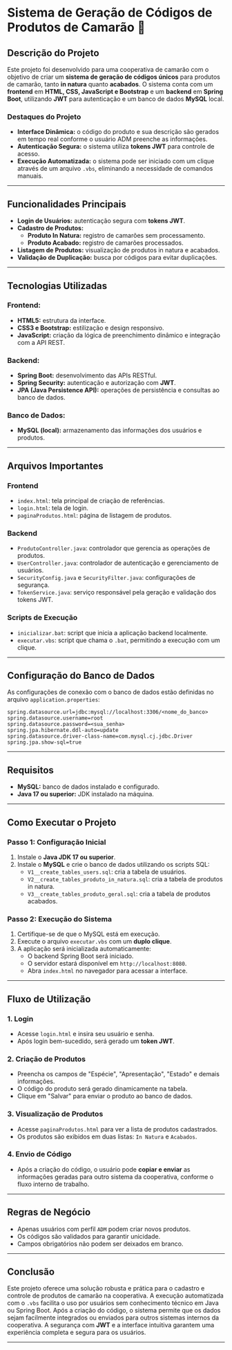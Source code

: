 # Sistema de Geração de Códigos de Produtos de Camarão 🦐

## **Descrição do Projeto**
Este projeto foi desenvolvido para uma cooperativa de camarão com o objetivo de criar um **sistema de geração de códigos únicos** para produtos de camarão, tanto **in natura** quanto **acabados**. O sistema conta com um **frontend** em **HTML, CSS, JavaScript e Bootstrap** e um **backend** em **Spring Boot**, utilizando **JWT** para autenticação e um banco de dados **MySQL** local.

### **Destaques do Projeto**
- **Interface Dinâmica:** o código do produto e sua descrição são gerados em tempo real conforme o usuário ADM preenche as informações.
- **Autenticação Segura:** o sistema utiliza **tokens JWT** para controle de acesso.
- **Execução Automatizada:** o sistema pode ser iniciado com um clique através de um arquivo `.vbs`, eliminando a necessidade de comandos manuais.

---

## **Funcionalidades Principais**
- **Login de Usuários:** autenticação segura com **tokens JWT**.
- **Cadastro de Produtos:**
  - **Produto In Natura:** registro de camarões sem processamento.
  - **Produto Acabado:** registro de camarões processados.
- **Listagem de Produtos:** visualização de produtos in natura e acabados.
- **Validação de Duplicação:** busca por códigos para evitar duplicações.

---

## **Tecnologias Utilizadas**

### **Frontend:**
- **HTML5:** estrutura da interface.
- **CSS3 e Bootstrap:** estilização e design responsivo.
- **JavaScript:** criação da lógica de preenchimento dinâmico e integração com a API REST.

### **Backend:**
- **Spring Boot:** desenvolvimento das APIs RESTful.
- **Spring Security:** autenticação e autorização com **JWT**.
- **JPA (Java Persistence API):** operações de persistência e consultas ao banco de dados.

### **Banco de Dados:**
- **MySQL (local):** armazenamento das informações dos usuários e produtos.

---

## **Arquivos Importantes**

### **Frontend**
- `index.html`: tela principal de criação de referências.
- `login.html`: tela de login.
- `paginaProdutos.html`: página de listagem de produtos.

### **Backend**
- `ProdutoController.java`: controlador que gerencia as operações de produtos.
- `UserController.java`: controlador de autenticação e gerenciamento de usuários.
- `SecurityConfig.java` e `SecurityFilter.java`: configurações de segurança.
- `TokenService.java`: serviço responsável pela geração e validação dos tokens JWT.

### **Scripts de Execução**
- `inicializar.bat`: script que inicia a aplicação backend localmente.
- `executar.vbs`: script que chama o `.bat`, permitindo a execução com um clique.

---

## **Configuração do Banco de Dados**

As configurações de conexão com o banco de dados estão definidas no arquivo `application.properties`:
```properties
spring.datasource.url=jdbc:mysql://localhost:3306/<nome_do_banco>
spring.datasource.username=root
spring.datasource.password=<sua_senha>
spring.jpa.hibernate.ddl-auto=update
spring.datasource.driver-class-name=com.mysql.cj.jdbc.Driver
spring.jpa.show-sql=true
```
---

## **Requisitos**  
- **MySQL:** banco de dados instalado e configurado.  
- **Java 17 ou superior:** JDK instalado na máquina.  

---

## **Como Executar o Projeto**  

### **Passo 1: Configuração Inicial**  
1. Instale o **Java JDK 17 ou superior**.  
2. Instale o **MySQL** e crie o banco de dados utilizando os scripts SQL:  
   - `V1__create_tables_users.sql`: cria a tabela de usuários.  
   - `V2__create_tables_produto_in_natura.sql`: cria a tabela de produtos in natura.  
   - `V3__create_tables_produto_geral.sql`: cria a tabela de produtos acabados.  

### **Passo 2: Execução do Sistema**  
1. Certifique-se de que o MySQL está em execução.  
2. Execute o arquivo `executar.vbs` com um **duplo clique**.  
3. A aplicação será inicializada automaticamente:  
   - O backend Spring Boot será iniciado.  
   - O servidor estará disponível em `http://localhost:8080`.  
   - Abra `index.html` no navegador para acessar a interface.  

---

## **Fluxo de Utilização**  

### **1. Login**  
- Acesse `login.html` e insira seu usuário e senha.  
- Após login bem-sucedido, será gerado um **token JWT**.  

### **2. Criação de Produtos**  
- Preencha os campos de "Espécie", "Apresentação", "Estado" e demais informações.  
- O código do produto será gerado dinamicamente na tabela.  
- Clique em "Salvar" para enviar o produto ao banco de dados.  

### **3. Visualização de Produtos**  
- Acesse `paginaProdutos.html` para ver a lista de produtos cadastrados.  
- Os produtos são exibidos em duas listas: `In Natura` e `Acabados`.  

### **4. Envio de Código**  
- Após a criação do código, o usuário pode **copiar e enviar** as informações geradas para outro sistema da cooperativa, conforme o fluxo interno de trabalho.  

---

## **Regras de Negócio**  
- Apenas usuários com perfil `ADM` podem criar novos produtos.  
- Os códigos são validados para garantir unicidade.  
- Campos obrigatórios não podem ser deixados em branco.
  
---

## **Conclusão**  
Este projeto oferece uma solução robusta e prática para o cadastro e controle de produtos de camarão na cooperativa. A execução automatizada com o `.vbs` facilita o uso por usuários sem conhecimento técnico em Java ou Spring Boot. Após a criação do código, o sistema permite que os dados sejam facilmente integrados ou enviados para outros sistemas internos da cooperativa. A segurança com **JWT** e a interface intuitiva garantem uma experiência completa e segura para os usuários.  

---

